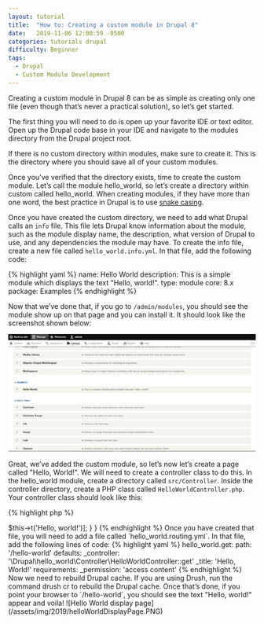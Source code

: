 ```yaml
---
layout: tutorial
title:  "How to: Creating a custom module in Drupal 8"
date:   2019-11-06 12:00:59 -0500
categories: tutorials drupal
difficulty: Beginner
tags:
  - Drupal
  - Custom Module Development
---
```

Creating a custom module in Drupal 8 can be as simple as creating only one file (even though that’s never a practical solution), so let’s get started.

The first thing you will need to do is open up your favorite IDE or text editor. Open up the Drupal code base in your IDE and navigate to the modules directory from the Drupal project root.

If there is no custom directory within modules, make sure to create it. This is the directory where you should save all of your custom modules.

Once you’ve verified that the directory exists, time to create the custom module. Let’s call the module hello_world, so let’s create a directory within custom called hello_world. When creating modules, if they have more than one word, the best practice in Drupal is to use [snake casing](https://en.wikipedia.org/wiki/Snake_case).

Once you have created the custom directory, we need to add what Drupal calls an `info` file. This file lets Drupal know information about the module, such as the module display name, the description, what version of Drupal to use, and any dependencies the module may have. To create the info file, create a new file called `hello_world.info.yml`. In that file, add the following code:

{% highlight yaml %}
name: Hello World
description: This is a simple module which displays the text "Hello, world!".
type: module
core: 8.x
package: Examples
{% endhighlight %}


Now that we’ve done that, if you go to `/admin/modules`, you should see the module show up on that page and you can install it. It should look like the screenshot shown below:

![Hello World module page](/assets/img/2019/helloWorldModulePage.PNG)

Great, we’ve added the custom module, so let’s now let’s create a page called "Hello, World!". We will need to create a controller class to do this. In the hello_world module, create a directory called `src/Controller`. Inside the controller directory, create a PHP class called `HelloWorldController.php`. Your controller class should look like this:

{% highlight php %}
<?php
 
namespace Drupal\hello_world\Controller;
 
use Drupal\Core\Controller\ControllerBase;
 
class HelloWorldController extends ControllerBase {
 
    public function get() {
      // The t() method is provided by Drupal that
      // indicates that this text is translatable.
      // It is also used to sanitize text to prevent
      // cross-site scripting (XSS) attacks.
      // This returns what Drupal calls a render array.
      // See: https://www.drupal.org/docs/8/api/render-api/render-arrays
      return ['#markup' => $this->t('Hello, world!')];
    }

}
{% endhighlight %}

Once you have created that file, you will need to add a file called `hello_world.routing.yml`. In that file, add the following lines of code:

{% highlight yaml %}
hello_world.get:
  path: '/hello-world'
  defaults:
    _controller: '\Drupal\hello_world\Controller\HelloWorldController::get'
    _title: 'Hello, World!'
  requirements:
    _permission: 'access content'
{% endhighlight %}

Now we need to rebuild Drupal cache. If you are using Drush, run the command drush cr to rebuild the Drupal cache. Once that’s done, if you point your browser to `/hello-world`, you should see the text "Hello, world!" appear and voila!

![Hello World display page](/assets/img/2019/helloWorldDisplayPage.PNG)
